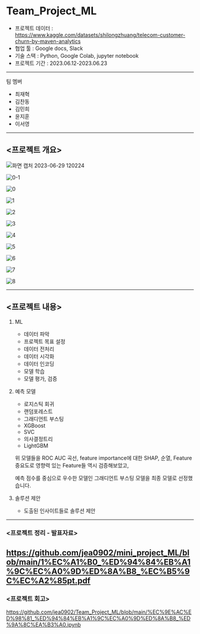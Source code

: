 # Team_Project_ML

- 프로젝트 데이터 : https://www.kaggle.com/datasets/shilongzhuang/telecom-customer-churn-by-maven-analytics
- 협업 툴 : Google docs, Slack
- 기술 스택 : Python, Google Colab, jupyter notebook
- 프로젝트 기간 : 2023.06.12-2023.06.23
---
팀 멤버
* 최재혁 
* 김찬동
* 김민희
* 윤지훈
* 이서영
---

## <프로젝트 개요>
![화면 캡처 2023-06-29 120224](https://github.com/jea0902/mini_project_ML/assets/62950552/cf5b7442-73e4-481d-b0b9-1f54849ce9e1)

![0-1](https://github.com/jea0902/Team_Project_ML/assets/62950552/bfe18309-ad8d-4c6a-8564-579b455b3b5f)

![0](https://github.com/jea0902/Team_Project_ML/assets/62950552/4d121bf6-72ac-483c-9f8e-56b90f19fda5)

![1](https://github.com/jea0902/Team_Project_ML/assets/62950552/72351349-af4a-43cd-b621-b443b77f6e75)

![2](https://github.com/jea0902/Team_Project_ML/assets/62950552/ec254ff5-e930-48ac-9075-eeba0c489a42)

![3](https://github.com/jea0902/Team_Project_ML/assets/62950552/63718ba9-069d-47e8-86a1-f2a67468affc)

![4](https://github.com/jea0902/Team_Project_ML/assets/62950552/ea27aebb-22d1-485e-82db-91c1ee6c4d51)

![5](https://github.com/jea0902/Team_Project_ML/assets/62950552/df7181aa-173c-4a3e-af72-876b09c653e6)

![6](https://github.com/jea0902/Team_Project_ML/assets/62950552/d9e3a625-3e13-4abd-a2f4-26b840bf2593)

![7](https://github.com/jea0902/Team_Project_ML/assets/62950552/5b0aa60d-b120-4c55-9934-c2df243ed638)

![8](https://github.com/jea0902/Team_Project_ML/assets/62950552/0165609d-4ef6-4f3b-b2c6-97de11b17228)


---
## <프로젝트 내용>
1. ML
    * 데이터 파악
    * 프로젝트 목표 설정
    * 데이터 전처리
    * 데이터 시각화
    * 데이터 인코딩
    * 모델 학습
    * 모델 평가, 검증

2. 예측 모델
   * 로지스틱 회귀
   * 랜덤포레스트
   * 그래디언트 부스팅
   * XGBoost
   * SVC
   * 의사결정트리
   * LightGBM

    위 모델들을 ROC AUC 곡선, feature importance에 대한 SHAP,
    순열, Feature 중요도로 영향력 있는 Feature들 역시 검증해보았고,

   예측 점수를 중심으로 우수한 모델인 그래디언트 부스팅 모델을 최종 모델로 선정했습니다.
   
3. 솔루션 제안
   * 도출된 인사이트들로 솔루션 제안

---
### <프로젝트 정리 - 발표자료>
https://github.com/jea0902/mini_project_ML/blob/main/1%EC%A1%B0_%ED%94%84%EB%A1%9C%EC%A0%9D%ED%8A%B8_%EC%B5%9C%EC%A2%85pt.pdf
---
### <프로젝트 회고>
https://github.com/jea0902/Team_Project_ML/blob/main/%EC%9E%AC%ED%98%81_%ED%94%84%EB%A1%9C%EC%A0%9D%ED%8A%B8_%ED%9A%8C%EA%B3%A0.ipynb
